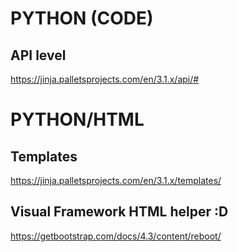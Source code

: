 
# PYTHON (CODE)
## API level
https://jinja.palletsprojects.com/en/3.1.x/api/#


# PYTHON/HTML
## Templates
https://jinja.palletsprojects.com/en/3.1.x/templates/
## Visual Framework HTML helper :D
https://getbootstrap.com/docs/4.3/content/reboot/
